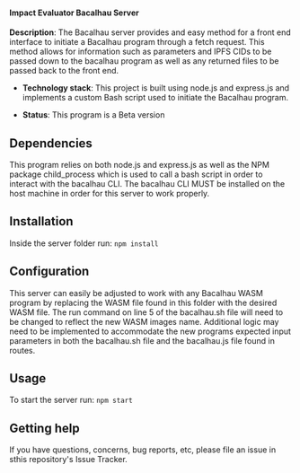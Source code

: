 #### Impact Evaluator Bacalhau Server

**Description**: The Bacalhau server provides and easy method for a front end
interface to initiate a Bacalhau program through a fetch request. This
method allows for information such as parameters and IPFS CIDs to be passed
down to the bacalhau program as well as any returned files to be passed back
to the front end.

- **Technology stack**: This project is built using node.js and express.js
  and implements a custom Bash script used to initiate the Bacalhau program.

- **Status**: This program is a Beta version

## Dependencies

This program relies on both node.js and express.js as well as the NPM
package child_process which is used to call a bash script in order to
interact with the bacalhau CLI. The bacalhau CLI MUST be installed on the
host machine in order for this server to work properly.

## Installation

Inside the server folder run:
`npm install`

## Configuration

This server can easily be adjusted to work with any Bacalhau WASM program by
replacing the WASM file found in this folder with the desired WASM file. The
run command on line 5 of the bacalhau.sh file will need to be changed to
reflect the new WASM images name. Additional logic may need to be
implemented to accommodate the new programs expected input parameters in
both the bacalhau.sh file and the bacalhau.js file found in routes.

## Usage

To start the server run:
`npm start`

## Getting help

If you have questions, concerns, bug reports, etc, please file an issue in
sthis repository's Issue Tracker.
